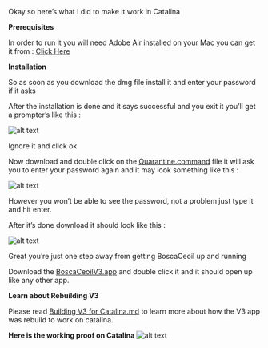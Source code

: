 Okay so here’s what I did to make it work in Catalina 

**Prerequisites**


In order to run it you will need Adobe Air installed on your Mac you can get it from : [Click Here](https://get.adobe.com/air/)

**Installation**

So as soon as you download the dmg file install it and enter your password if it asks

After the installation is done and it says successful and you exit it you’ll get a prompter’s like this :

![alt text](https://github.com/Pikachuxxxx/boscaceoil/blob/master/AIR%20installation%20error.png)

Ignore it and click ok 

Now download and double click on the [Quarantine.command](https://github.com/Pikachuxxxx/boscaceoil/raw/master/Quarantine.command) file it will ask you to enter your password again and it may look something like this :

![alt text](https://github.com/Pikachuxxxx/boscaceoil/blob/master/terminal%20pwd%20promt.png)

However you won’t be able to see the password, not a problem just type it and hit enter.

After it’s done download it should look like this :

![alt text](https://github.com/Pikachuxxxx/boscaceoil/blob/master/successfuly%20quarantined.png)

Great you’re just one step away from getting BoscaCeoil up and running 

Download the [BoscaCeoilV3.app](https://github.com/Pikachuxxxx/boscaceoil/raw/master/BoscaCeoilV3.app.zip) and double click it and it should open up like any other app.


**Learn about Rebuilding V3**

Please read [Building V3 for Catalina.md](https://github.com/Pikachuxxxx/boscaceoil/blob/master/Building%20V3%20for%20Catalina.md) to learn more about how the V3 app was rebuild to work on catalina.

**Here is the working proof on Catalina**
![alt text](https://github.com/Pikachuxxxx/boscaceoil/blob/master/Working%20Proof.png)

